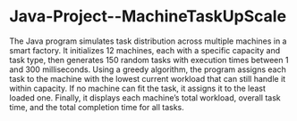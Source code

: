 # Java-Project--MachineTaskUpScale
The Java program simulates task distribution across multiple machines in a smart factory.
It initializes 12 machines, each with a specific capacity and task type, then generates 
150 random tasks with execution times between 1 and 300 milliseconds. Using a greedy algorithm, 
the program assigns each task to the machine with the lowest current workload that can still handle it within capacity. 
If no machine can fit the task, it assigns it to the least loaded one. Finally, it displays each machine’s total workload,
overall task time, and the total completion time for all tasks.
